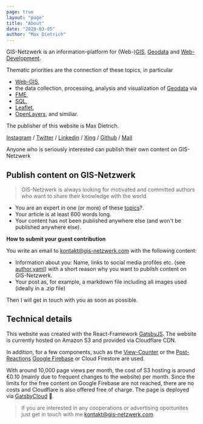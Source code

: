 ```yaml
---
page: true
layout: "page"
title: "About"
date: "2020-03-05"
author: "Max Dietrich"
---
```


GIS-Netzwerk is an information-platform for (Web-)[GIS](/en/gis/geographic-information-system-what-is-gis/ "What is GIS"), [Geodata](/en/gis/geodata-what-are-geodata/ "Geodata - what are geodata?") and [Web-Development](/en/web-development "Web-Development").

Thematic priorities are the connection of these topics, in particular
+ [Web-GIS](/en/tags/web-gis/ "Web-GIS"), 
+ the data collection, processing, analysis and visualization of [Geodata](/en/tags/geodaten/ "Geodaten") via 
+ [FME](/en/tags/fme/ "FME"), 
+ [SQL](/en/tags/sql/ "SQL"), 
+ [Leaflet](/en/tags/leaflet/ "Leaflet"), 
+ [OpenLayers](/en/tags/open-layers/ "OpenLayers"), and similiar.

The publisher of this website is Max Dietrich.

[Instagram](https://www.instagram.com/_maxdietrich/ "Instagram") / [Twitter](https://twitter.com/GISNetzwerk "Twitter") / [Linkedin](https://www.linkedin.com/in/max-dietrich-807bb5161/ "Linkedin") / [Xing](https://www.xing.com/profile/Max_Dietrich7 "Xing") / [Github](https://github.com/DaTurboD/GIS-Netzwerk "Github") / [Mail](kontakt@gis-netzwerk.com "Mail")

Anyone who is seriously interested can publish their own content on GIS-Netzwerk

## Publish content on GIS-Netzwerk

> GIS-Netzwerk is always looking for motivated and committed authors who want to share their knowledge with the world.

+ You are an expert in one (or more) of these [topics](https://github.com/DaTurboD/GIS-Netzwerk/tree/master/data/category.yaml "category.yaml")?.
+ Your article is at least 600 words long.
+ Your content has not been published anywhere else (and won't be published anywhere else).

**How to submit your guest contribution**

You write an email to kontakt@gis-netzwerk.com with the following content:

* Information about you: Name, links to social media profiles etc. (see [author.yaml](https://github.com/DaTurboD/GIS-Netzwerk/tree/master/data/author.yaml  "Authors")) with a short reason why you want to publish content on GIS-Netzwerk.
* Your post as, for example, a markdown file including all images used (ideally in a .zip file)

Then I will get in touch with you as soon as possible.

## Technical details

This website was created with the React-Framework [GatsbyJS](https://www.gatsbyjs.org/ "Learn GatsbyJS").
The website is currently hosted on Amazon S3 and provided via Cloudflare CDN.

In addition, for a few components, such as the [View-Counter](https://github.com/DaTurboD/GIS-Netzwerk/tree/master/src/components/articles/viewcounter "ViewCounter") or the [Post-Reactions](https://github.com/DaTurboD/GIS-Netzwerk/tree/master/src/components/articles/postreactions "Post-Reactions") [Google Firebase](https://console.firebase.google.com  "Google FIrebase") or Cloud Firestore are used.

With around 10,000 page views per month, the cost of S3 hosting is around €0.10 (mainly due to frequent changes to the website) per month. 
Since the limits for the free content on Google Firebase are not reached, there are no costs and Cloudflare is also offered free of charge.
The page is deployed via [GatsbyCloud](https://www.gatsbyjs.com/ "GatsbyCloud") 🎉.

> If you are interested in any cooperations or advertising oportunites just get in touch with me kontakt@gis-netzwerk.com.